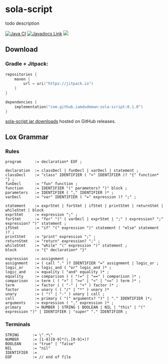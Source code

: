 # sola-script

todo description

[![Java CI](https://github.com/iamdudeman/sola-script/actions/workflows/ci_build.yml/badge.svg)](https://github.com/iamdudeman/sola-script/actions/workflows/ci_build.yml)
[![Javadocs Link](https://img.shields.io/badge/Javadocs-blue.svg)](https://iamdudeman.github.io/sola-script/)
[![](https://jitpack.io/v/iamdudeman/sola-script.svg)](https://jitpack.io/#iamdudeman/sola-script)

## Download

### Gradle + Jitpack:

```kotlin
repositories {
    maven {
        url = uri("https://jitpack.io")
    }
}

dependencies {
    implementation("com.github.iamdudeman:sola-script:0.1.0")
}
```

[sola-script jar downloads](https://github.com/iamdudeman/sola-script/releases) hosted on GitHub releases.


## Lox Grammar

### Rules

```
program      := declaration* EOF ;

declaration  := classDecl | funDecl | varDecl | statement ;
classDecl    := "class" IDENTIFIER ( "<" IDENTIFIER )? "{" function* "} ;
funDecl      := "fun" function ;
function     := IDENTIFIER "(" parameters? ")" block ;
parameters   := IDENTIFIER ( "," IDENTIFIER )* ;
varDecl      := "var" IDENTIFIER ( "=" expression )? ";" ;

statement    := exprStmt | forStmt | ifStmt | printStmt | returnStmt | whileStmt | block
exprStmt     := expression ";" ;
forStmt      := "for" "(" ( varDecl | exprStmt | ";" ) expression? ";" expression? ")" statement ;
ifStmt       := "if" "(" expression ")" statement ( "else" statement )? ;
printStmt    := "print" expression ";" ;
returnStmt   := "return" expression? ";" ;
whileStmt    := "while" "(" expression ")" statement ;
block        := "{" declaration* "}"

expression   := assignment ;
assignment   := ( call "." )? IDENTIFIER "=" assignment | logic_or ;
logic_or     := logic_and ( "or" logic_and )* ;
logic_and    := equality ( "and" equality )* ;
equality     := comparison ( ( "!=" | "==" ) comparison )* ;
comparison   := term ( ( ">" | ">=" | "<" | "<=" ) term )* ;
term         := factor ( ( "-" | "+" ) factor )* ;
factor       := unary ( ( "/" | "*" ) unary )*
unary        := ( "!" | "-" ) unary | call ;
call         := primary ( "(" arguments? ")" | "." IDENTIFIER )*;
arguments    := expression ( "," expression )* ;
primary      := NUMBER | STRING | BOOLEAN | NIL | "this" | "(" expression ")" | IDENTIFIER | "super" "." IDENTIFIER ;
```

### Terminals

```
STRING      := \".*\"
NUMBER      := [1-9][0-9]*(\.[0-9]+)?
BOOLEAN     := "true" | "false"
NIL         := "nil"
IDENTIFIER  :=
EOF         := // end of file
```
